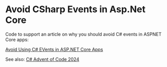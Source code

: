 # Avoid CSharp Events in Asp.Net Core

Code to support an article on why you should avoid C# events in ASPNET Core apps:

[Avoid Using C# EVents in ASP.NET Core Apps](https://ardalis.com/avoid-using-csharp-events-in-aspnetcore-apps/)

See also: [C# Advent of Code 2024](https://csadvent.christmas/)
